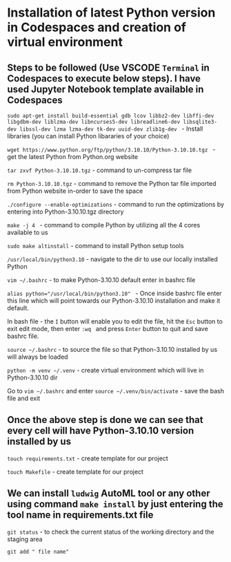 # Installation of latest Python version in Codespaces and creation of virtual environment
## Steps to be followed (Use VSCODE ```Terminal``` in Codespaces to execute below steps). I have used Jupyter Notebook template available in Codespaces

```sudo apt-get install build-essential gdb lcov libbz2-dev libffi-dev libgdbm-dev liblzma-dev libncurses5-dev libreadline6-dev libsqlite3-dev libssl-dev lzma lzma-dev tk-dev uuid-dev zlib1g-dev ```  - Install libraries (you can install Python libararies of your choice)

```wget https://www.python.org/ftp/python/3.10.10/Python-3.10.10.tgz ``` - get the latest Python from Python.org website

```tar zxvf Python-3.10.10.tgz``` - command to un-compress tar file

```rm Python-3.10.10.tgz``` - command to remove the Python tar file imported from Python website in-order to save the space

```./configure --enable-optimizations``` - command to run the optimizations by entering into Python-3.10.10.tgz directory

```make -j 4 ``` - command to compile Python by utilizing all the 4 cores available to us

```sudo make altinstall``` - command to install Python setup tools

```/usr/local/bin/python3.10``` - navigate to the dir to use our locally installed Python

```vim ~/.bashrc``` - to make Python-3.10.10 default enter in bashrc file 

```alias python="/usr/local/bin/python3.10" ``` - Once inside bashrc file enter this line which will point towards our Python-3.10.10 installation and make it default.


In bash file - the ```I``` button will enable you to edit the file, hit the ```Esc``` button to exit edit mode, then enter ```:wq ``` and press ```Enter``` button to quit and save bashrc file.


```source ~/.bashrc``` - to source the file so that Python-3.10.10 installed by us will always be loaded

```python -m venv ~/.venv``` - create virtual environment which will live in Python-3.10.10 dir

Go to  ```vim ~/.bashrc```  and enter  ```source ~/.venv/bin/activate``` - save the bash file and exit

## Once the above step is done we can see that every cell will have Python-3.10.10 version installed by us

```touch requirements.txt``` - create template for our project

```touch Makefile``` - create template for our project

## We can install ```ludwig``` AutoML tool or any other using command ```make install``` by just entering the tool name in requirements.txt file

```git status``` - to check the current status of the working directory and the staging area

```git add " file name" ```

